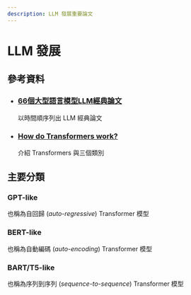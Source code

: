 ```yaml
---
description: LLM 發展重要論文
---
```


# LLM 發展



## 參考資料

*   ### [66個大型語言模型LLM經典論文](https://tomohiroliu22.medium.com/66%E5%80%8B%E5%A4%A7%E5%9E%8B%E8%AA%9E%E8%A8%80%E6%A8%A1%E5%9E%8Bllm%E7%B6%93%E5%85%B8%E8%AB%96%E6%96%87-0fcdab74e822) <a href="#id-21f1" id="id-21f1"></a>

    以時間順序列出 LLM 經典論文
*   ### [How do Transformers work?](https://huggingface.co/learn/nlp-course/chapter1/4?fw=pt)

    介紹 Transformers 與三個類別



## 主要分類

### GPT-like

也稱為自回歸 (_auto-regressive_) Transformer 模型

### BERT-like

也稱為自動編碼 (_auto-encoding_) Transformer 模型

### BART/T5-like

也稱為序列到序列 (_sequence-to-sequence_) Transformer 模型

